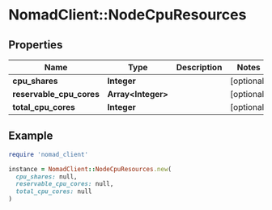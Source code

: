# NomadClient::NodeCpuResources

## Properties

| Name | Type | Description | Notes |
| ---- | ---- | ----------- | ----- |
| **cpu_shares** | **Integer** |  | [optional] |
| **reservable_cpu_cores** | **Array&lt;Integer&gt;** |  | [optional] |
| **total_cpu_cores** | **Integer** |  | [optional] |

## Example

```ruby
require 'nomad_client'

instance = NomadClient::NodeCpuResources.new(
  cpu_shares: null,
  reservable_cpu_cores: null,
  total_cpu_cores: null
)
```

